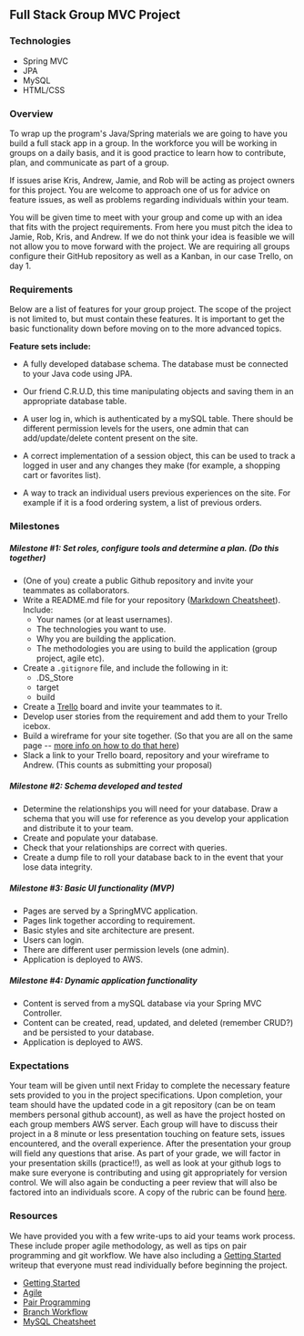 ## Full Stack Group MVC Project

### Technologies
* Spring MVC
* JPA
* MySQL
* HTML/CSS

### Overview
To wrap up the program's Java/Spring materials we are going to have you build a full stack app in a group. In the workforce you will be working in groups on a daily basis, and it is good practice to learn how to contribute, plan, and communicate as part of a group.

If issues arise Kris, Andrew, Jamie, and Rob will be acting as project owners for this project. You are welcome to approach one of us for advice on feature issues, as well as problems regarding individuals within your team.

You will be given time to meet with your group and come up with an idea that fits with the project requirements. From here you must pitch the idea to Jamie, Rob, Kris, and Andrew. If we do not think your idea is feasible we will not allow you to move forward with the project. We are requiring all groups configure their GitHub repository as well as a Kanban, in our case Trello, on day 1.

### Requirements
Below are a list of features for your group project. The scope of the project is not limited to, but must contain these features. It is important to get the basic functionality down before moving on to the more advanced topics.

**Feature sets include:**
* A fully developed database schema. The database must be connected to your Java code using JPA.

* Our friend C.R.U.D, this time manipulating objects and saving them in an appropriate database table.

* A user log in, which is authenticated by a mySQL table. There should be different permission levels for the users, one admin that can add/update/delete content present on the site.

* A correct implementation of a session object, this can be used to track a logged in user and any changes they make (for example, a shopping cart or favorites list).

* A way to track an individual users previous experiences on the site. For example if it is a food ordering system, a list of previous orders.

### Milestones  
##### Milestone #1: Set roles, configure tools and determine a plan. (Do this together)
* (One of you) create a public Github repository and invite your teammates as collaborators.
* Write a README.md file for your repository ([Markdown Cheatsheet][mdcheat]). Include:
    * Your names (or at least usernames).
    * The technologies you want to use.
    * Why you are building the application.
    * The methodologies you are using to build the application (group project, agile etc).
* Create a `.gitignore` file, and include the following in it:
  * .DS_Store
  * target
  * build
* Create a [Trello][trello] board and invite your teammates to it.
* Develop user stories from the requirement and add them to your Trello icebox.
* Build a wireframe for your site together. (So that you are all on the same page -- [more info on how to do that here][wireframe])
* Slack a link to your Trello board, repository and your wireframe to Andrew. (This counts as submitting your proposal)

##### Milestone #2: Schema developed and tested
* Determine the relationships you will need for your database. Draw a schema that you will use for reference as you develop your application and distribute it to your team.
* Create and populate your database.
* Check that your relationships are correct with queries.
* Create a dump file to roll your database back to in the event that your lose data integrity.

##### Milestone #3: Basic UI functionality (MVP)
* Pages are served by a SpringMVC application.
* Pages link together according to requirement.
* Basic styles and site architecture are present.
* Users can login.
* There are different user permission levels (one admin).
* Application is deployed to AWS.  

##### Milestone #4: Dynamic application functionality
* Content is served from a mySQL database via your Spring MVC Controller.
* Content can be created, read, updated, and deleted (remember CRUD?) and be persisted to your database.
* Application is deployed to AWS.  

### Expectations
Your team will be given until next Friday to complete the necessary feature sets provided to you in the project specifications. Upon completion, your team should have the updated code in a git repository (can be on team members personal github account), as well as have the project hosted on each group members AWS server. Each group will have to discuss their project in a 8 minute or less presentation touching on feature sets, issues encountered, and the overall experience. After the presentation your group will field any questions that arise. As part of your grade, we will factor in your presentation skills (practice!!), as well as look at your github logs to make sure everyone is contributing and using git appropriately for version control. We will also again be conducting a peer review that will also be factored into an individuals score. A copy of the rubric can be found [here](Week10ProjectRubric.pdf).

### Resources
We have provided you with a few write-ups to aid your teams work process. These include proper agile methodology, as well as tips on pair programming and git workflow. We have also including a [Getting Started](gettingStarted.md) writeup that everyone must read individually before beginning the project.

* [Getting Started](gettingStarted.md)
* [Agile](agile.md)
* [Pair Programming](pair_programming.md)
* [Branch Workflow](git_workflow.md)  
* [MySQL Cheatsheet](sqlCheatSheet.md)

[trello]:https://trello.com/
[mdcheat]:https://github.com/adam-p/markdown-here/wiki/Markdown-Cheatsheet
[wireframe]:https://www.codementor.io/design/tutorial/getting-started-with-wireframes
